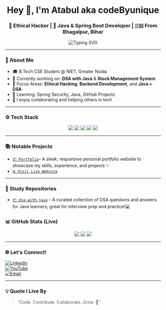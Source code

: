 <h1 align="center">Hey 👋, I'm Atabul aka codeByunique</h1>
<h3 align="center">🚀 Ethical Hacker | 🧠 Java & Spring Boot Developer | 🇮🇳 From Bhagalpur, Bihar</h3>

<p align="center">
  <img src="https://readme-typing-svg.demolab.com?font=Fira+Code&size=20&pause=1000&center=true&vCenter=true&width=440&lines=Learning+Ethical+Hacking+and+Java;Building+Spring+Boot+Projects;Contributing+to+Open+Source;Exploring+Cybersecurity;Always+Curious+%F0%9F%A4%94" alt="Typing SVG" />
</p>

---

### 🚀 About Me

- 🎓 B.Tech CSE Student @ NIET, Greater Noida  
- 🔨 Currently working on: **DSA with Java** & **Stock Management System**  
- 🔐 Focus Areas: **Ethical Hacking**, **Backend Development**, and **Java + DSA**
- 🌱 Learning: Spring Security, Java, GitHub Projects
- 🤝 I enjoy collaborating and helping others in tech  

---

### ⚙️ Tech Stack

<p align="center">
  <img src="https://img.shields.io/badge/Java-ED8B00?style=for-the-badge&logo=java&logoColor=white"/>
  <img src="https://img.shields.io/badge/SpringBoot-6DB33F?style=for-the-badge&logo=springboot&logoColor=white"/>
  <img src="https://img.shields.io/badge/MySQL-4479A1?style=for-the-badge&logo=mysql&logoColor=white"/>
  <img src="https://img.shields.io/badge/Linux-333333?style=for-the-badge&logo=linux&logoColor=white"/>
  <img src="https://img.shields.io/badge/Git-F05032?style=for-the-badge&logo=git&logoColor=white"/>
</p>

---

### 📚 Notable Projects

- [`📦 Portfolio`](https://github.com/codeByunique/unique-portfolio)– A sleek, responsive personal portfolio website to showcase my skills, experience, and projects ✨
- [`🌐 Visit Live Website`](https://atabul-portfolio.netlify.app/)
---

### 📘 Study Repositories

- [`📦 dsa-with-java`](https://github.com/codeByunique/dsa-with-java) – A curated collection of DSA questions and answers for Java learners, great for interview prep and practice!💻

### 📊 GitHub Stats (Live)

<p align="center">
  <img src="https://github-readme-stats.vercel.app/api?username=codeByunique&count_private=true&show_icons=true&theme=radical" />
  <img src="https://streak-stats.demolab.com/?user=codeByunique&theme=radical" />
  <img src="https://github-readme-stats.vercel.app/api/top-langs/?username=codeByunique&layout=compact&theme=radical" />
</p>

---

### 🌐 Let's Connect!

[![LinkedIn](https://img.shields.io/badge/LinkedIn-blue?style=for-the-badge&logo=linkedin)](https://linkedin.com/in/07atabul)  
[![YouTube](https://img.shields.io/badge/YouTube-red?style=for-the-badge&logo=youtube)](https://youtube.com/@codeByunique)  
[![Email](https://img.shields.io/badge/Email-grey?style=for-the-badge&logo=gmail)](mailto:07s.atabul@gmail.com)

---

### 💡 Quote I Live By

> “Code. Contribute. Collaborate. Grow. 🌱”
